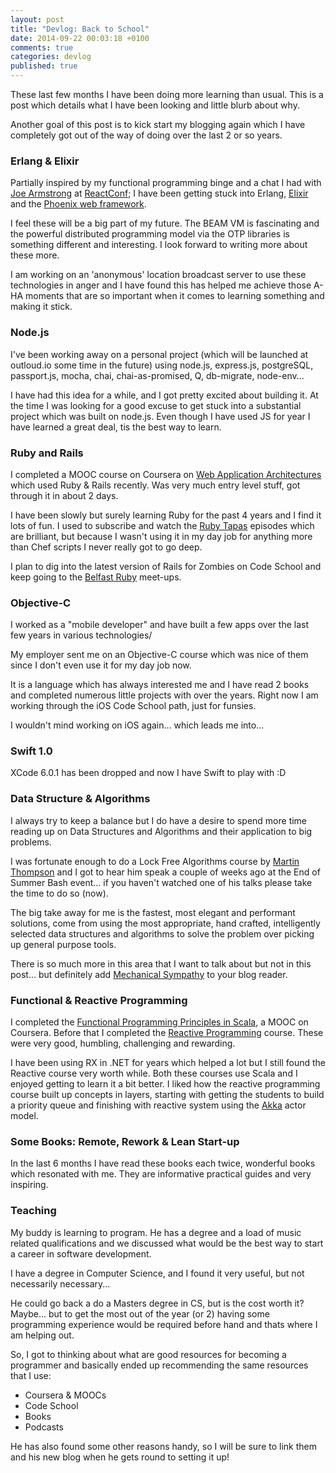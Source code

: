 ```yaml
---
layout: post
title: "Devlog: Back to School"
date: 2014-09-22 00:03:18 +0100
comments: true
categories: devlog
published: true
---
```


These last few months I have been doing more learning than usual. This is a post which details what I have been looking and little blurb about why. 

Another goal of this post is to kick start my blogging again which I have completely got out of the way of doing over the last 2 or so years.  

### Erlang & Elixir

Partially inspired by my functional programming binge and a chat I had with [Joe Armstrong](http://joearms.github.io) at [ReactConf](http://reactconf.com); I have been getting stuck into Erlang, [Elixir](http://elixir-lang.org) and the [Phoenix web framework](https://github.com/phoenixframework/phoenix).  

I feel these will be a big part of my future.  The BEAM VM is fascinating and the powerful distributed programming model via the OTP libraries is something different and interesting.  I look forward to writing more about these more.  

I am working on an 'anonymous' location broadcast server to use these technologies in anger and I have found this has helped me achieve those A-HA moments that are so important when it comes to learning something and making it stick.

### Node.js

I've been working away on a personal project (which will be launched at outloud.io some time in the future) using node.js, express.js, postgreSQL, passport.js, mocha, chai, chai-as-promised, Q, db-migrate, node-env...  

I have had this idea for a while, and I got pretty excited about building it.  At the time I was looking for a good excuse to get stuck into a substantial project which was built on node.js.  Even though I have used JS for year I have learned a great deal, tis the best way to learn.

### Ruby and Rails

I completed a MOOC course on Coursera on [Web Application Architectures](https://www.coursera.org/course/webapplications) which used Ruby & Rails recently.  Was very much entry level stuff, got through it in about 2 days.  

I have been slowly but surely learning Ruby for the past 4 years and I find it lots of fun.  I used to subscribe and watch the [Ruby Tapas](http://www.rubytapas.com) episodes which are brilliant, but because I wasn't using it in my day job for anything more than Chef scripts I never really got to go deep.

I plan to dig into the latest version of Rails for Zombies on Code School and keep going to the [Belfast Ruby](http://belfastruby.com) meet-ups.

### Objective-C

I worked as a "mobile developer" and have built a few apps over the last few years in various technologies/

My employer sent me on an Objective-C course which was nice of them since I don't even use it for my day job now.

It is a language which has always interested me and I have read 2 books and completed numerous little projects with over the years.  Right now I am working through the iOS Code School path, just for funsies.  

I wouldn't mind working on iOS again... which leads me into...


### Swift 1.0

XCode 6.0.1 has been dropped and now I have Swift to play with :D


### Data Structure & Algorithms 

I always try to keep a balance but I do have a desire to spend more time reading up on Data Structures and Algorithms and their application to big problems.

I was fortunate enough to do a Lock Free Algorithms course by [Martin Thompson](http://mechanical-sympathy.blogspot.co.uk) and I got to hear him speak a couple of weeks ago at the End of Summer Bash event... if you haven't watched one of his talks please take the time to do so (now). 

The big take away for me is the fastest, most elegant and performant solutions, come from  using the most appropriate, hand crafted, intelligently selected data structures and algorithms to solve the problem over picking up general purpose tools.  

There is so much more in this area that I want to talk about but not in this post... but definitely add [Mechanical Sympathy](http://mechanical-sympathy.blogspot.co.uk) to your blog reader.

### Functional & Reactive Programming

I completed the [Functional Programming Principles in Scala](https://www.coursera.org/course/progfun), a MOOC on Coursera.  Before that I completed the [Reactive Programming](https://www.coursera.org/course/reactive) course.  These were very good, humbling, challenging and rewarding.  

I have been using RX in .NET for years which helped a lot but I still found the Reactive course very worth while.  Both these courses use Scala and I enjoyed getting to learn it a bit better.  I liked how the reactive programming course built up concepts in layers, starting with getting the students to build a priority queue and finishing with reactive system using the [Akka](http://akka.io) actor model.

### Some Books: Remote, Rework & Lean Start-up

In the last 6 months I have read these books each twice, wonderful books which resonated with me.  They are informative practical guides and very inspiring.

### Teaching 

My buddy is learning to program.  He has a degree and a load of music related qualifications and we discussed what would be the best way to start a career in software development.  

I have a degree in Computer Science, and I found it very useful, but not necessarily necessary...

He could go back a do a Masters degree in CS, but is the cost worth it? Maybe... but to get the most out of the year (or 2) having some programming experience would be required before hand and thats where I am helping out.

So, I got to thinking about what are good resources for becoming a programmer and basically ended up recommending the same resources that I use:

- Coursera & MOOCs
- Code School 
- Books
- Podcasts

He has also found some other reasons handy, so I will be sure to link them and his new blog when he gets round to setting it up!